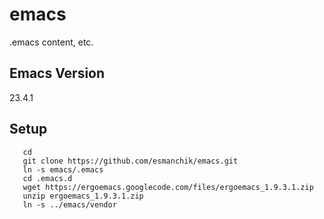 emacs
=====

.emacs content, etc.

## Emacs Version 

23.4.1

## Setup
       cd
       git clone https://github.com/esmanchik/emacs.git
       ln -s emacs/.emacs
       cd .emacs.d
       wget https://ergoemacs.googlecode.com/files/ergoemacs_1.9.3.1.zip
       unzip ergoemacs_1.9.3.1.zip
       ln -s ../emacs/vendor


